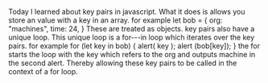 Today I learned about key pairs in javascript. 
What it does is allows you store an value with a key in an array.
for example let bob = { org: "machines",
           time: 24, } 
These are treated as objects. key pairs also have a unique loop. 
This unique loop is a for---in loop which iterates over the key pairs.
for example for (let key in bob) {
    alert( key );
    alert (bob[key]);
} 
the for starts the loop with the  key which refers to the org and outputs machine in the second alert.
Thereby allowing these key pairs to be called in the context of a for loop. 
